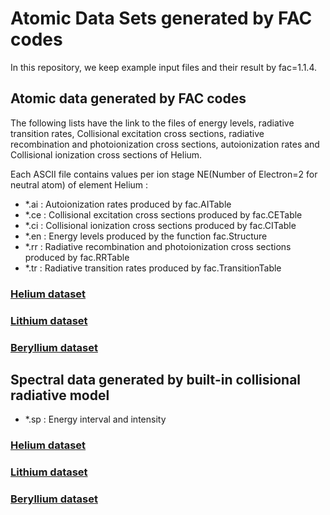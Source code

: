# Atomic Data Sets generated by FAC codes

In this repository, we keep example input files and their result by fac=1.1.4.


## Atomic data generated by FAC codes

The following lists have the link to the files of energy levels, radiative transition rates, Collisional excitation cross sections, radiative recombination and photoionization cross sections, autoionization rates and Collisional ionization cross sections of Helium.

Each ASCII file contains values per ion stage NE(Number of Electron=2 for neutral atom) of element Helium :

+ \*.ai : Autoionization rates produced by fac.AITable
+ \*.ce : Collisional excitation cross sections produced by fac.CETable
+ \*.ci : Collisional ionization cross sections produced by fac.CITable
+ \*.en : Energy levels produced by the function fac.Structure
+ \*.rr : Radiative recombination and photoionization cross sections produced by fac.RRTable
+ \*.tr : Radiative transition rates produced by fac.TransitionTable

### [Helium dataset](He)
### [Lithium dataset](Li)
### [Beryllium dataset](Be)


## Spectral data generated by built-in collisional radiative model

+ \*.sp : Energy interval and intensity

### [Helium dataset](He)
### [Lithium dataset](Li)
### [Beryllium dataset](Be)
